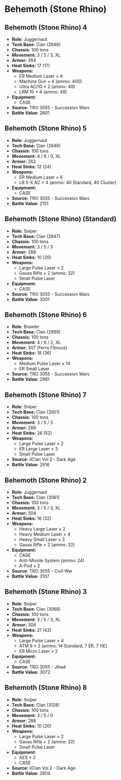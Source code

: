 # Behemoth (Stone Rhino)
## Behemoth (Stone Rhino) 4
- **Role:** Juggernaut
- **Tech Base:** Clan (2846)
- **Chassis:** 100 tons
- **Movement:** 3 / 5 / 3, XL
- **Armor:** 264
- **Heat Sinks:** 17 (17)
- **Weapons:**
  - ER Medium Laser × 4
  - Machine Gun × 4 (ammo: 400)
  - Ultra AC/10 × 2 (ammo: 40)
  - LRM 10 × 4 (ammo: 48)
- **Equipment:**
  - CASE
- **Source:** TRO 3055 - Succession Wars
- **Battle Value:** 2601

## Behemoth (Stone Rhino) 5
- **Role:** Juggernaut
- **Tech Base:** Clan (2846)
- **Chassis:** 100 tons
- **Movement:** 4 / 6 / 0, XL
- **Armor:** 262
- **Heat Sinks:** 12 (24)
- **Weapons:**
  - ER Medium Laser × 6
  - LB 5-X AC × 4 (ammo: 40 Standard, 40 Cluster)
- **Equipment:**
  - CASE
- **Source:** TRO 3055 - Succession Wars
- **Battle Value:** 2151

## Behemoth (Stone Rhino) (Standard)
- **Role:** Sniper
- **Tech Base:** Clan (2847)
- **Chassis:** 100 tons
- **Movement:** 3 / 5 / 3
- **Armor:** 288
- **Heat Sinks:** 10 (20)
- **Weapons:**
  - Large Pulse Laser × 2
  - Gauss Rifle × 2 (ammo: 32)
  - Small Pulse Laser
- **Equipment:**
  - CASE
- **Source:** TRO 3055 - Succession Wars
- **Battle Value:** 3001

## Behemoth (Stone Rhino) 6
- **Role:** Brawler
- **Tech Base:** Clan (2999)
- **Chassis:** 100 tons
- **Movement:** 4 / 6 / 2, XL
- **Armor:** 307 (Ferro Fibrous)
- **Heat Sinks:** 18 (36)
- **Weapons:**
  - Medium Pulse Laser × 14
  - ER Small Laser
- **Source:** TRO 3055 - Succession Wars
- **Battle Value:** 2981

## Behemoth (Stone Rhino) 7
- **Role:** Sniper
- **Tech Base:** Clan (3001)
- **Chassis:** 100 tons
- **Movement:** 3 / 5 / 3
- **Armor:** 288
- **Heat Sinks:** 26 (52)
- **Weapons:**
  - Large Pulse Laser × 2
  - ER Large Laser × 3
  - Small Pulse Laser
- **Source:** ilClan Vol 2 - Dark Age
- **Battle Value:** 2916

## Behemoth (Stone Rhino) 2
- **Role:** Juggernaut
- **Tech Base:** Clan (3061)
- **Chassis:** 100 tons
- **Movement:** 3 / 5 / 3, XL
- **Armor:** 304
- **Heat Sinks:** 16 (32)
- **Weapons:**
  - Heavy Large Laser × 2
  - Heavy Medium Laser × 4
  - Heavy Small Laser × 2
  - Gauss Rifle × 2 (ammo: 32)
- **Equipment:**
  - CASE
  - Anti-Missile System (ammo: 24)
  - A-Pod × 2
- **Source:** TRO 3055 - Civil War
- **Battle Value:** 3107

## Behemoth (Stone Rhino) 3
- **Role:** Sniper
- **Tech Base:** Clan (3068)
- **Chassis:** 100 tons
- **Movement:** 3 / 5 / 3, XL
- **Armor:** 304
- **Heat Sinks:** 21 (42)
- **Weapons:**
  - Large Pulse Laser × 4
  - ATM 9 × 2 (ammo: 14 Standard, 7 ER, 7 HE)
  - ER Micro Laser × 2
- **Equipment:**
  - CASE
- **Source:** TRO 3055 - Jihad
- **Battle Value:** 3072

## Behemoth (Stone Rhino) 8
- **Role:** Sniper
- **Tech Base:** Clan (3128)
- **Chassis:** 100 tons
- **Movement:** 3 / 5 / 0
- **Armor:** 288
- **Heat Sinks:** 10 (20)
- **Weapons:**
  - Large Pulse Laser × 2
  - Gauss Rifle × 2 (ammo: 32)
  - Small Pulse Laser
- **Equipment:**
  - AES × 2
  - CASE
- **Source:** ilClan Vol 2 - Dark Age
- **Battle Value:** 2804

